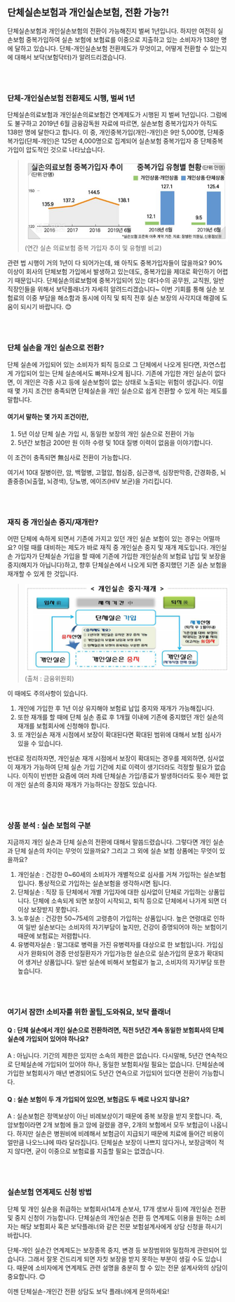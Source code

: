 ## 단체실손보험과 개인실손보험, 전환 가능?!
	
단체실손보험과 개인실손보험의 전환이 가능해진지 벌써 1년입니다. 하지만 여전히 실손보험 중복가입하여 실손 보험에 보험료를 이중으로 지출하고 있는 소비자가 138만 명에 달하고 있습니다. 단체-개인실손보험 전환제도가 무엇이고, 어떻게 전환할 수 있는지에 대해서 보닥(보험닥터)가 알려드리겠습니다.


</br></br>
### 단체-개인실손보험 전환제도 시행, 벌써 1년

단체실손의료보험과 개인실손의료보험간 연계제도가 시행된 지 벌써 1년입니다. 그럼에도 불구하고 2019년 6월 금융감독원 자료에 따르면, 실손보험 중복가입자가 아직도 138만 명에 달한다고 합니다. 이 중, 개인중복가입(개인-개인)은 9만 5,000명, 단체중복가입(단체-개인)은 125만 4,000명으로 집계되어 실손보험 중복가입자 중 단체중복가입이 압도적인 것으로 나타났습니다.

> ![alt img](https://raw.githubusercontent.com/aijinet/doctor-contents/master/contents/201911/191120/img01.jpg)
(연간 실손 의료보험 중복 가입자 추이 및 유형별 비교)

관련 법 시행이 거의 1년이 다 되어가는데, 왜 아직도 중복가입자들이 많을까요? 90% 이상이 회사의 단체보험 가입에서 발생하고 있는데도, 중복가입을 제대로 확인하기 어렵기 때문입니다. 단체실손의료보험에 중복가입되어 있는 대다수의 공무원, 교직원, 일반 직장인들을 위해서 보닥플래너가 자세히 알려드리겠습니다~ 이번 기회를 통해 실손 보험료의 이중 부담을 해소함과 동시에 이직 및 퇴직 전후 실손 보장의 사각지대 해결에 도움이 되시기 바랍니다. 😊


</br></br>
### 단체 실손을 개인 실손으로 전환?

단체 실손에 가입되어 있는 소비자가 퇴직 등으로 그 단체에서 나오게 된다면, 자연스럽게 가입되어 있는 단체 실손에서도 빠져나오게 됩니다. 기존에 가입한 개인 실손이 없다면, 이 개인은 각종 사고 등에 실손보험이 없는 상태로 노출되는 위험이 생깁니다. 이럴 때 몇 가지 조건만 충족되면 단체실손을 개인 실손으로 쉽게 전환할 수 있게 하는 제도를 말합니다.

#### 여기서 말하는 몇 가지 조건이란,
1. 5년 이상 단체 실손 가입 시, 동일한 보장의 개인 실손으로 전환이 가능
2. 5년간 보험금 200만 원 이하 수령 및 10대 질병 이력이 없음을 이야기합니다.

이 조건이 충족되면 無심사로 전환이 가능합니다.

여기서 10대 질병이란, 암, 백혈병, 고혈압, 협심증, 심근경색, 심장판막증, 간경화증, 뇌졸중증(뇌출혈, 뇌경색), 당뇨병, 에이즈(HIV 보균)을 가리킵니다.


</br></br>
### 재직 중 개인실손 중지/재개란?

어떤 단체에 속하게 되면서 기존에 가지고 있던 개인 실손 보험이 있는 경우는 어떨까요? 이럴 때를 대비하는 제도가 바로 재직 중 개인실손 중지 및 재개 제도입니다. 개인실손 가입자가 단체실손 가입을 할 때에 기존에 가입한 개인실손의 보험료 납입 및 보장을 중지(해지가 아닙니다)하고, 향후 단체실손에서 나오게 되면 중지했던 기존 실손 보험을 재개할 수 있게 한 것입니다.

> ![alt img](https://raw.githubusercontent.com/aijinet/doctor-contents/master/contents/201911/191120/img02.png)
(출처 : 금융위원회)

이 때에도 주의사항이 있습니다.
1. 개인에 가입한 후 1년 이상 유지해야 보험료 납입 중지와 재개가 가능해집니다.
2. 또한 재개를 할 때에 단체 실손 종료 후 1개월 이내에 기존에 중지했던 개인 실손의 재개를 보험회사에 신청해야 합니다.
3. 또 개인실손 재개 시점에서 보장이 확대된다면 확대된 범위에 대해서 보험 심사가 있을 수 있습니다.

반대로 정리하자면, 개인실손 재개 시점에서 보장이 확대되는 경우를 제외하면, 심사없이 재개가 가능하여 단체 실손 가입 기간에 치료 이력이 생기더라도 걱정할 필요가 없습니다. 이직이 빈번한 요즘에 여러 차례 단체실손 가입/종료가 발생하더라도 횟수 제한 없이 개인 실손의 중지와 재개가 가능하다는 장점도 있습니다.


</br></br>
### 상품 분석 : 실손 보험의 구분

지금까지 개인 실손과 단체 실손의 전환에 대해서 말씀드렸습니다. 그렇다면 개인 실손과 단체 실손의 차이는 무엇이 있을까요? 그리고 그 외에 실손 보험 상품에는 무엇이 있을까요? 

1. 개인실손 : 건강한 0~60세의 소비자가 개별적으로 심사를 거쳐 가입하는 실손보험입니다. 통상적으로 가입하는 실손보험을 생각하시면 됩니다.
2. 단체실손 : 직장 등 단체에서 개별 가입자에 대한 심사없이 단체로 가입하는 상품입니다. 단체에 소속되게 되면 보장이 시작되고, 퇴직 등으로 단체에서 나가게 되면 더 이상 보장받지 못합니다.
3. 노후실손 : 건강한 50~75세의 고령층이 가입하는 상품입니다. 높은 연령대로 인하여 일반 실손보다는 소비자의 자기부담이 높지만, 건강이 증명되어야 하는 보험이기 때문에 보험료는 저렴합니다.
4. 유병력자실손 : 말그대로 병력을 가진 유병력자를 대상으로 한 보험입니다. 가입심사가 완화되어 경증 만성질환자가 가입가능한 실손으로 실손가입의 문호가 확대되어 생겨난 상품입니다. 일반 실손에 비해서 보험료가 높고, 소비자의 자기부담 또한 높습니다.


</br></br>
### 여기서 잠깐! 소비자를 위한 꿀팁_도와줘요, 보닥 플래너

#### Q : 단체 실손에서 개인 실손으로 전환하려면, 직전 5년간 계속 동일한 보험회사의 단체실손에 가입되어 있어야 하나요?

A : 아닙니다. 기간의 제한은 있지만 소속의 제한은 없습니다. 다시말해, 5년간 연속적으로 단체실손에 가입되어 있어야 하나, 동일한 보험회사일 필요는 없습니다. 단체실손에 가입한 보험회사가 매년 변경되어도 5년간 연속으로 가입되어 있다면 전환이 가능합니다.

#### Q : 실손 보험이 두 개 가입되어 있으면, 보험금도 두 배로 나오지 않나요?

A : 실손보험은 정액보상이 아닌 비례보상이기 때문에 중복 보장을 받지 못합니다. 즉, 암보험이라면 2개 보험에 들고 암에 걸렸을 경우, 2개의 보험에서 모두 보험금이 나옵니다. 하지만 실손은 병원비에 비례해서 보험금이 지급되기 때문에 치료에 들어간 비용이 얼만큼 나오느냐에 따라 달라집니다. 단체실손 보장이 나쁘지 않다거나, 보장금액이 적지 않다면, 굳이 이중으로 보험료를 지출할 필요는 없겠습니다.

</br></br>
### 실손보험 연계제도 신청 방법

단체 및 개인 실손을 취급하는 보험회사(14개 손보사, 17개 생보사 등)에 개인실손 전환 및 중지 신청이 가능합니다. 단체실손의 개인실손 전환 등 연계제도 이용을 원하는 소비자는 해당 보험회사 혹은 보닥플래너와 같은 전문 보험설계사에게 상담 신청을 하시기 바랍니다.

단체-개인 실손간 연계제도는 보장종목 중지, 변경 등 보장범위와 밀접하게 관련되어 있습니다. 그래서 잘못 건드리게 되면 자칫 보장을 받지 못하는 부분이 생길 수도 있습니다. 때문에 소비자에게 연계제도 관련 설명을 충분히 할 수 있는 전문 설계사와의 상담이 중요합니다. 😊

이젠 단체실손-개인간 전환 상담도 보닥 플래너에게 문의하세요!